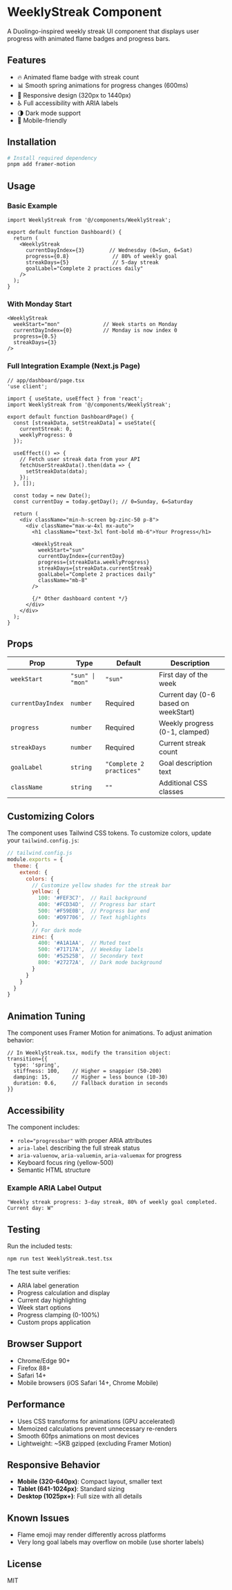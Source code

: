 # WeeklyStreak Component

A Duolingo-inspired weekly streak UI component that displays user progress with animated flame badges and progress bars.

## Features

- 🔥 Animated flame badge with streak count
- 📊 Smooth spring animations for progress changes (600ms)
- 🎨 Responsive design (320px to 1440px)
- ♿ Full accessibility with ARIA labels
- 🌗 Dark mode support
- 📱 Mobile-friendly

## Installation

```bash
# Install required dependency
pnpm add framer-motion
```

## Usage

### Basic Example

```tsx
import WeeklyStreak from '@/components/WeeklyStreak';

export default function Dashboard() {
  return (
    <WeeklyStreak
      currentDayIndex={3}        // Wednesday (0=Sun, 6=Sat)
      progress={0.8}              // 80% of weekly goal
      streakDays={5}              // 5-day streak
      goalLabel="Complete 2 practices daily"
    />
  );
}
```

### With Monday Start

```tsx
<WeeklyStreak
  weekStart="mon"              // Week starts on Monday
  currentDayIndex={0}          // Monday is now index 0
  progress={0.5}
  streakDays={3}
/>
```

### Full Integration Example (Next.js Page)

```tsx
// app/dashboard/page.tsx
'use client';

import { useState, useEffect } from 'react';
import WeeklyStreak from '@/components/WeeklyStreak';

export default function DashboardPage() {
  const [streakData, setStreakData] = useState({
    currentStreak: 0,
    weeklyProgress: 0
  });

  useEffect(() => {
    // Fetch user streak data from your API
    fetchUserStreakData().then(data => {
      setStreakData(data);
    });
  }, []);

  const today = new Date();
  const currentDay = today.getDay(); // 0=Sunday, 6=Saturday
  
  return (
    <div className="min-h-screen bg-zinc-50 p-8">
      <div className="max-w-4xl mx-auto">
        <h1 className="text-3xl font-bold mb-6">Your Progress</h1>
        
        <WeeklyStreak
          weekStart="sun"
          currentDayIndex={currentDay}
          progress={streakData.weeklyProgress}
          streakDays={streakData.currentStreak}
          goalLabel="Complete 2 practices daily"
          className="mb-8"
        />
        
        {/* Other dashboard content */}
      </div>
    </div>
  );
}
```

## Props

| Prop | Type | Default | Description |
|------|------|---------|-------------|
| `weekStart` | `"sun" \| "mon"` | `"sun"` | First day of the week |
| `currentDayIndex` | `number` | Required | Current day (0-6 based on weekStart) |
| `progress` | `number` | Required | Weekly progress (0-1, clamped) |
| `streakDays` | `number` | Required | Current streak count |
| `goalLabel` | `string` | `"Complete 2 practices"` | Goal description text |
| `className` | `string` | `""` | Additional CSS classes |

## Customizing Colors

The component uses Tailwind CSS tokens. To customize colors, update your `tailwind.config.js`:

```js
// tailwind.config.js
module.exports = {
  theme: {
    extend: {
      colors: {
        // Customize yellow shades for the streak bar
        yellow: {
          100: '#FEF3C7',  // Rail background
          400: '#FCD34D',  // Progress bar start
          500: '#F59E0B',  // Progress bar end
          600: '#D97706',  // Text highlights
        },
        // For dark mode
        zinc: {
          400: '#A1A1AA',  // Muted text
          500: '#71717A',  // Weekday labels
          600: '#52525B',  // Secondary text
          800: '#27272A',  // Dark mode background
        }
      }
    }
  }
}
```

## Animation Tuning

The component uses Framer Motion for animations. To adjust animation behavior:

```tsx
// In WeeklyStreak.tsx, modify the transition object:
transition={{
  type: 'spring',
  stiffness: 100,    // Higher = snappier (50-200)
  damping: 15,       // Higher = less bounce (10-30)
  duration: 0.6,     // Fallback duration in seconds
}}
```

## Accessibility

The component includes:
- `role="progressbar"` with proper ARIA attributes
- `aria-label` describing the full streak status
- `aria-valuenow`, `aria-valuemin`, `aria-valuemax` for progress
- Keyboard focus ring (yellow-500)
- Semantic HTML structure

### Example ARIA Label Output
```
"Weekly streak progress: 3-day streak, 80% of weekly goal completed. Current day: W"
```

## Testing

Run the included tests:

```bash
npm run test WeeklyStreak.test.tsx
```

The test suite verifies:
- ARIA label generation
- Progress calculation and display
- Current day highlighting
- Week start options
- Progress clamping (0-100%)
- Custom props application

## Browser Support

- Chrome/Edge 90+
- Firefox 88+
- Safari 14+
- Mobile browsers (iOS Safari 14+, Chrome Mobile)

## Performance

- Uses CSS transforms for animations (GPU accelerated)
- Memoized calculations prevent unnecessary re-renders
- Smooth 60fps animations on most devices
- Lightweight: ~5KB gzipped (excluding Framer Motion)

## Responsive Behavior

- **Mobile (320-640px)**: Compact layout, smaller text
- **Tablet (641-1024px)**: Standard sizing
- **Desktop (1025px+)**: Full size with all details

## Known Issues

- Flame emoji may render differently across platforms
- Very long goal labels may overflow on mobile (use shorter labels)

## License

MIT